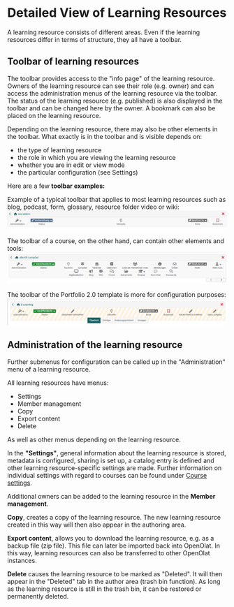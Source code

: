 #  Detailed View of Learning Resources

A learning resource consists of different areas.  Even if the learning resources differ in terms of structure, they all have a toolbar.

## Toolbar of learning resources

The toolbar provides access to the "info page" of the learning resource. Owners of the learning resource can see their role (e.g. owner) and can access the administration menus of the learning resource via the toolbar. The status of the learning resource (e.g. published) is also displayed in the toolbar and can be changed here by the owner. A bookmark can also be placed on the learning resource.

Depending on the learning resource, there may also be other elements in the toolbar. What exactly is in the toolbar and is visible depends on:
- the type of learning resource
- the role in which you are viewing the learning resource
- whether you are in edit or view mode
- the particular configuration (see Settings)

Here are a few **toolbar examples:**

Example of a typical toolbar that applies to most learning resources such as blog, podcast, form, glossary, resource folder video or wiki:
![Blog Toolbar](assets/Blog_Toolbar.png)

The toolbar of a course, on the other hand, can contain other elements and tools:
![Kurs Toolbar Beispiel](assets/Kurs_toolbar.png)

The toolbar of the Portfolio 2.0 template is more for configuration purposes: 
![Portfoliovoralge Toolbar](assets/Portfoliovorlage_Toolbar.png)

## Administration of the learning resource
Further submenus for configuration can be called up in the "Administration" menu of a learning resource. 

All learning resources have menus:
* Settings
* Member management
* Copy
* Export content
* Delete

As well as other menus depending on the learning resource. 

In the **"Settings"**, general information about the learning resource is stored, metadata is configured, sharing is set up, a catalog entry is defined and other learning resource-specific settings are made. Further information on individual settings with regard to courses can be found under [Course settings](../learningresources/Course_Settings.md).

Additional owners can be added to the learning resource in the **Member management**. 

**Copy**, creates a copy of the learning resource. The new learning resource created in this way will then also appear in the authoring area. 

**Export content**, allows you to download the learning resource, e.g. as a backup file (zip file). This file can later be imported back into OpenOlat. In this way, learning resources can also be transferred to other OpenOlat instances.

**Delete** causes the learning resource to be marked as "Deleted". It will then appear in the "Deleted" tab in the author area (trash bin function). As long as the learning resource is still in the trash bin, it can be restored or permanently deleted. 



